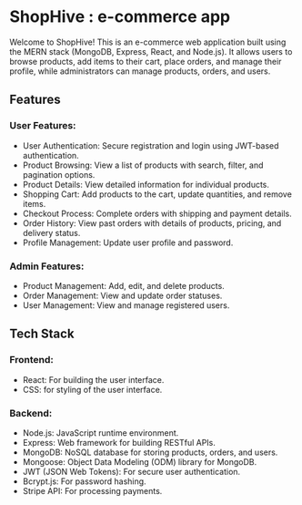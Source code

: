 # ShopHive : e-commerce app
Welcome to ShopHive!
This is an e-commerce web application built using the MERN stack (MongoDB, Express, React, and Node.js). It allows users to browse products, add items to their cart, place orders, and manage their profile, while administrators can manage products, orders, and users.
## Features
### User Features:
- User Authentication: Secure registration and login using JWT-based authentication.
- Product Browsing: View a list of products with search, filter, and pagination options.
- Product Details: View detailed information for individual products.
- Shopping Cart: Add products to the cart, update quantities, and remove items.
- Checkout Process: Complete orders with shipping and payment details.
- Order History: View past orders with details of products, pricing, and delivery status.
- Profile Management: Update user profile and password.
### Admin Features:
- Product Management: Add, edit, and delete products.
- Order Management: View and update order statuses.
- User Management: View and manage registered users.
## Tech Stack
### Frontend:
- React: For building the user interface.
- CSS: for styling of the user interface.
### Backend:
- Node.js: JavaScript runtime environment.
- Express: Web framework for building RESTful APIs.
- MongoDB: NoSQL database for storing products, orders, and users.
- Mongoose: Object Data Modeling (ODM) library for MongoDB.
-  JWT (JSON Web Tokens): For secure user authentication.
- Bcrypt.js: For password hashing.
- Stripe API: For processing payments.

